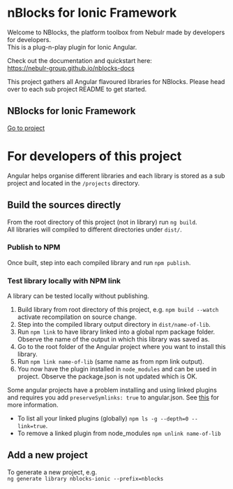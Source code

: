 # nBlocks for Ionic Framework

Welcome to NBlocks, the platform toolbox from Nebulr made by developers for developers.   
This is a plug-n-play plugin for Ionic Angular.

Check out the documentation and quickstart here:   
https://nebulr-group.github.io/nblocks-docs

This project gathers all Angular flavoured libraries for NBlocks. Please head over to each sub project README to get started.

## NBlocks for Ionic Framework
[Go to project](projects/nblocks-ionic)

# For developers of this project
Angular helps organise different libraries and each library is stored as a sub project and located in the `/projects` directory.

## Build the sources directly
From the root directory of this project (not in library) run `ng build`.   
All libraries will compiled to different directories under `dist/`.

### Publish to NPM
Once built, step into each compiled library and run `npm publish`. 

### Test library locally with NPM link
A library can be tested locally without publishing.
1. Build library from root directory of this project, e.g. `npm build --watch` activate recompilation on source change.
2. Step into the compiled library output directory in `dist/name-of-lib`.
3. Run `npm link` to have library linked into a global npm package folder. Observe the name of the output in which this library was saved as.
4. Go to the root folder of the Angular project where you want to install this library.
5. Run `npm link name-of-lib` (same name as from npm link output).
6. You now have the plugin installed in `node_modules` and can be used in project. Observe the package.json is not updated which is OK.

Some angular projects have a problem installing and using linked plugins and requires you add `preserveSymlinks: true` to angular.json. See [this](https://stackoverflow.com/questions/58260202/preserve-symlinks-in-angular-libraries) for more information.

- To list all your linked plugins (globally) `npm ls -g --depth=0 --link=true`.   
- To remove a linked plugin from node_modules `npm unlink name-of-lib`

## Add a new project
To generate a new project, e.g.   
`ng generate library nblocks-ionic --prefix=nblocks`

